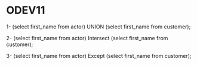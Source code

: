 # ODEV11

1- (select first_name from actor)
UNION
(select first_name from customer);

2- (select first_name from actor)
Intersect
(select first_name from customer);

3- (select first_name from actor)
Except
(select first_name from customer);
